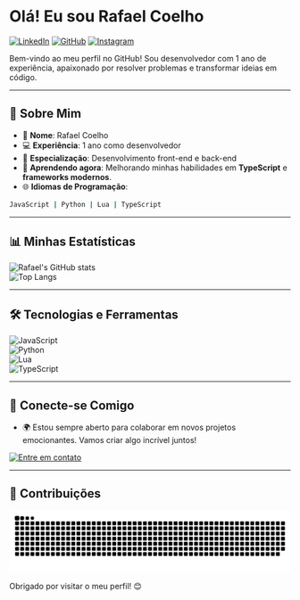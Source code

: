 # Olá! Eu sou Rafael Coelho 

[![LinkedIn](https://img.shields.io/badge/LinkedIn-0077B5?style=for-the-badge&logo=linkedin&logoColor=white)](https://www.linkedin.com/in/rafael-coelho-9986a0268/) [![GitHub](https://img.shields.io/badge/GitHub-000000?style=for-the-badge&logo=github&logoColor=white)](https://github.com/dev-rafacoelho/) [![Instagram](https://img.shields.io/badge/Instagram-E4405F?style=for-the-badge&logo=instagram&logoColor=white)](https://www.instagram.com/coelho810/)


Bem-vindo ao meu perfil no GitHub! Sou desenvolvedor com 1 ano de experiência, apaixonado por resolver problemas e transformar ideias em código.

---

## 🚀 Sobre Mim

- 🎯 **Nome**: Rafael Coelho  
- 💻 **Experiência**: 1 ano como desenvolvedor  
- 🌟 **Especialização**: Desenvolvimento front-end e back-end  
- 🌱 **Aprendendo agora**: Melhorando minhas habilidades em **TypeScript** e **frameworks modernos**.  
- 🌐 **Idiomas de Programação**:  

```bash
JavaScript | Python | Lua | TypeScript
```

---

## 📊 Minhas Estatísticas

![Rafael's GitHub stats](https://github-readme-stats.vercel.app/api?username=rafaelcoelho&show_icons=true&theme=tokyonight)  
![Top Langs](https://github-readme-stats.vercel.app/api/top-langs/?username=rafaelcoelho&layout=compact&theme=tokyonight)

---

## 🛠️ Tecnologias e Ferramentas

![JavaScript](https://img.shields.io/badge/JavaScript-F7DF1E?style=for-the-badge&logo=javascript&logoColor=black)  
![Python](https://img.shields.io/badge/Python-3776AB?style=for-the-badge&logo=python&logoColor=white)  
![Lua](https://img.shields.io/badge/Lua-2C2D72?style=for-the-badge&logo=lua&logoColor=white)  
![TypeScript](https://img.shields.io/badge/TypeScript-007ACC?style=for-the-badge&logo=typescript&logoColor=white)

---

## 🌟 Conecte-se Comigo

- 🌍 Estou sempre aberto para colaborar em novos projetos emocionantes. Vamos criar algo incrível juntos!  

[![Entre em contato](https://img.shields.io/badge/Contato-E--mail-0072C6?style=for-the-badge&logo=microsoft-outlook&logoColor=white)](mailto:coelho180305@gmail.com)

---

## 🐍 Contribuições

![Snake animation](https://github.com/dev-rafacoelho/dev-rafacoelho/blob/output/github-contribution-grid-snake.svg)


Obrigado por visitar o meu perfil! 😊


